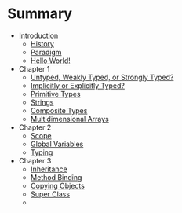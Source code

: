 # Summary

* [Introduction](README.md)
   * [History](p21.md)
   * [Paradigm](p2.dm)
   * [Hello World!](p1.md)
* Chapter 1
   * [Untyped, Weakly Typed, or Strongly Typed?](p6.md)
   * [Implicitly or Explicitly Typed?](p22.md)
   * [Primitive Types](p3.md)
   * [Strings](p25.md)
   * [Composite Types](p4.md)
   * [Multidimensional Arrays](p26.md)
* Chapter 2
   * [Scope](p12.md)
   * [Global Variables](p27.md)
   * [Typing](p5.md)
* Chapter 3
   * [Inheritance](p7.md)
   * [Method Binding](p8.md)
   * [Copying Objects](p9.md)
   * [Super Class](p23.md)
   * 